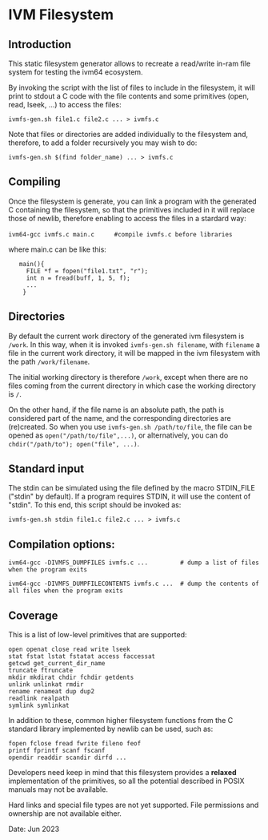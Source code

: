 # IVM Filesystem

## Introduction
This static filesystem generator allows to recreate a read/write
in-ram file system for testing the ivm64 ecosystem.

By invoking the script with the list of files to include in the filesystem,
it will print to stdout a C code with the file contents and some primitives
(open, read, lseek, ...) to access the files:

```ivmfs-gen.sh file1.c file2.c ... > ivmfs.c```

Note that files or directories are added individually to the filesystem and, therefore, to add  a folder recursively you may wish to do:

```ivmfs-gen.sh $(find folder_name) ... > ivmfs.c```


## Compiling
 
Once the filesystem is generate, you can link a program with the generated C containing the filesystem, so that the primitives included in it will replace those of newlib, therefore enabling to access the
files in a stardard way:

```ivm64-gcc ivmfs.c main.c ```   ```    #compile ivmfs.c before libraries```

 where main.c can be like this:
```
   main(){
     FILE *f = fopen("file1.txt", "r");
     int n = fread(buff, 1, 5, f);
     ...
    }
```
## Directories 

By default the current work directory of the generated ivm filesystem is ```/work```. In this way, when it is invoked ```ivmfs-gen.sh filename```, with ```filename``` a file in the current work directory, it will be mapped in the ivm filesystem with the path ```/work/filename```.

The initial working directory is therefore ```/work```, except when there are no files coming from the current directory in which case the working directory is ```/```.

On the other hand, if the file name is an absolute path, the path is  considered part of the name, and the corresponding directories are (re)created. So when you use ```ivmfs-gen.sh /path/to/file```, the file can be opened  as ```open("/path/to/file",...)```, or alternatively, you can do ```chdir("/path/to"); open("file", ...)```.

## Standard input

The stdin can be simulated using the file defined by
 the macro STDIN_FILE ("stdin" by default). If
 a program requires STDIN, it will use the content of
 "stdin". To this end, this script should be invoked as:

  ```ivmfs-gen.sh stdin file1.c file2.c ... > ivmfs.c ```


## Compilation options:

<!--- ```ivm64-gcc -DIVMFS_DEBUG ivmfs.c ...             # print information for each file operation ``` --->

```ivm64-gcc -DIVMFS_DUMPFILES ivmfs.c ...         # dump a list of files when the program exits ```

```ivm64-gcc -DIVMFS_DUMPFILECONTENTS ivmfs.c ...  # dump the contents of all files when the program exits ```



## Coverage

This is a list of low-level primitives that are supported:
```
open openat close read write lseek
stat fstat lstat fstatat access faccessat
getcwd get_current_dir_name
truncate ftruncate
mkdir mkdirat chdir fchdir getdents
unlink unlinkat rmdir
rename renameat dup dup2
readlink realpath
symlink symlinkat
```

In addition to these, common higher filesystem functions from the C standard
library implemented by newlib can be used, such as:

```
fopen fclose fread fwrite fileno feof
printf fprintf scanf fscanf 
opendir readdir scandir dirfd ...
```

Developers need keep in mind that this filesystem provides a **relaxed** implementation of the primitives, so all the potential described in POSIX manuals may not be available. 

Hard links and special file types are not yet supported. File permissions and ownership are not available either.


Date: Jun 2023
